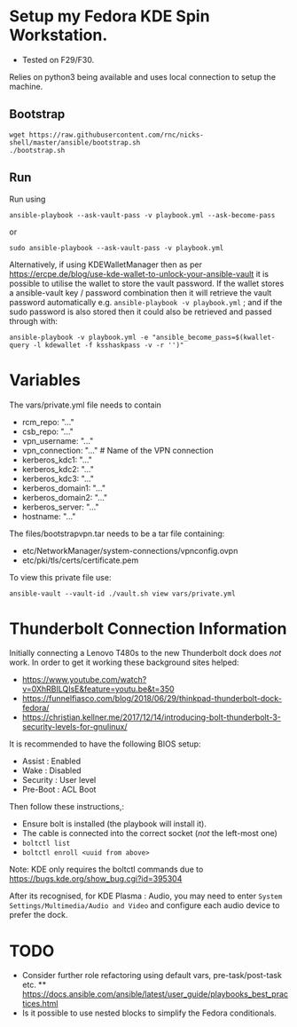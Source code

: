 
# Setup my Fedora KDE Spin Workstation.

* Tested on F29/F30.

Relies on python3 being available and uses local connection to setup the machine.

## Bootstrap

```
wget https://raw.githubusercontent.com/rnc/nicks-shell/master/ansible/bootstrap.sh
./bootstrap.sh

```

## Run

Run using

    ansible-playbook --ask-vault-pass -v playbook.yml --ask-become-pass

or

    sudo ansible-playbook --ask-vault-pass -v playbook.yml

Alternatively, if using KDEWalletManager then as per https://ercpe.de/blog/use-kde-wallet-to-unlock-your-ansible-vault it is possible to utilise the wallet to store the vault password. If the wallet stores a ansible-vault key / password combination then it will retrieve the vault password automatically e.g. `ansible-playbook -v playbook.yml` ; and if the sudo password is also stored then it could also be retrieved and passed through with:

    ansible-playbook -v playbook.yml -e "ansible_become_pass=$(kwallet-query -l kdewallet -f ksshaskpass -v -r '')"


# Variables

The vars/private.yml file needs to contain

  * rcm_repo: "..."
  * csb_repo: "..."
  * vpn_username: "..."
  * vpn_connection: "..." # Name of the VPN connection
  * kerberos_kdc1: "..."
  * kerberos_kdc2: "..."
  * kerberos_kdc3: "..."
  * kerberos_domain1: "..."
  * kerberos_domain2: "..."
  * kerberos_server: "..."
  * hostname: "..."

The files/bootstrapvpn.tar needs to be a tar file containing:

  * etc/NetworkManager/system-connections/vpnconfig.ovpn
  * etc/pki/tls/certs/certificate.pem

To view this private file use:

    ansible-vault --vault-id ./vault.sh view vars/private.yml

# Thunderbolt Connection Information

Initially connecting a Lenovo T480s to the new Thunderbolt dock does *not* work. In order to get it working these background sites helped:

* https://www.youtube.com/watch?v=0XhRBILQIsE&feature=youtu.be&t=350
* https://funnelfiasco.com/blog/2018/06/29/thinkpad-thunderbolt-dock-fedora/
* https://christian.kellner.me/2017/12/14/introducing-bolt-thunderbolt-3-security-levels-for-gnulinux/

It is recommended to have the following BIOS setup:
* Assist : Enabled
* Wake : Disabled
* Security : User level
* Pre-Boot : ACL Boot

Then follow these instructions,:

* Ensure bolt is installed (the playbook will install it).
* The cable is connected into the correct socket (*not* the left-most one)
* `boltctl list`
* `boltctl enroll <uuid from above>`

Note: KDE only requires the boltctl commands due to https://bugs.kde.org/show_bug.cgi?id=395304

After its recognised, for KDE Plasma : Audio, you may need to enter `System Settings/Multimedia/Audio and Video` and configure each audio device to prefer the dock.

# TODO

* Consider further role refactoring using default vars, pre-task/post-task etc.
** https://docs.ansible.com/ansible/latest/user_guide/playbooks_best_practices.html
* Is it possible to use nested blocks to simplify the Fedora conditionals.
